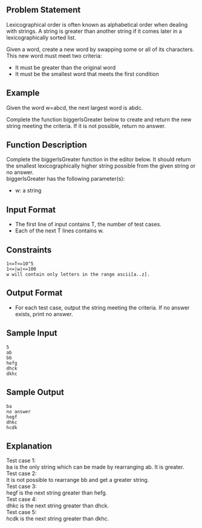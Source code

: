 ## Problem Statement
Lexicographical order is often known as alphabetical order when dealing with strings. A string is greater than another string if it comes later in a lexicographically sorted list.

Given a word, create a new word by swapping some or all of its characters. This new word must meet two criteria:

- It must be greater than the original word
- It must be the smallest word that meets the first condition
## Example
Given the word w=abcd, 
the next largest word is abdc.

Complete the function biggerIsGreater below to create and return the new string meeting the criteria. If it is not possible, return no answer.

## Function Description

Complete the biggerIsGreater function in the editor below. It should return the smallest lexicographically higher string possible from the given string or no answer.  
biggerIsGreater has the following parameter(s):  
- w: a string

## Input Format

- The first line of input contains T, the number of test cases.
- Each of the next T lines contains w.

## Constraints
```
1<=T<=10^5
1<=|w|<=100
w will contain only letters in the range ascii[a..z].
```
## Output Format

- For each test case, output the string meeting the criteria. If no answer exists, print no answer.

## Sample Input
```
5
ab
bb
hefg
dhck
dkhc
```

## Sample Output
```
ba
no answer
hegf
dhkc
hcdk
```
## Explanation

Test case 1:    
ba is the only string which can be made by rearranging ab. It is greater.  
Test case 2:  
It is not possible to rearrange bb and get a greater string.  
Test case 3:  
hegf is the next string greater than hefg.  
Test case 4:  
dhkc is the next string greater than dhck.  
Test case 5:  
hcdk is the next string greater than dkhc.  